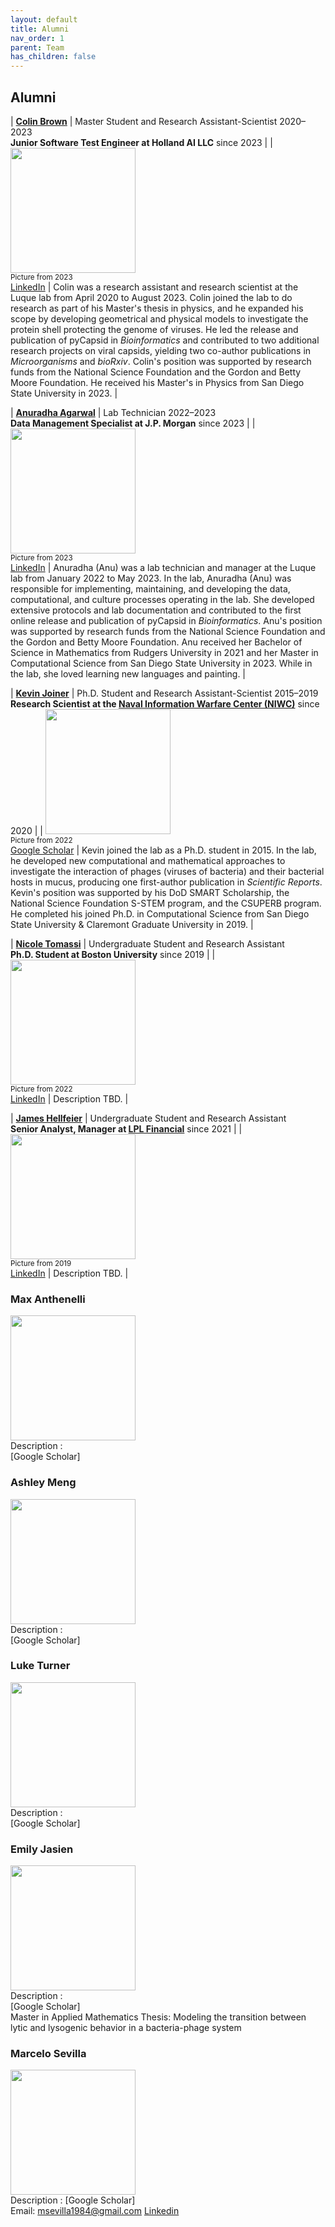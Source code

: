 ```yaml
---
layout: default
title: Alumni
nav_order: 1
parent: Team
has_children: false
---
```


## Alumni 

| [**Colin Brown**](#colin-brown) | Master Student and Research Assistant-Scientist 2020–2023  <br> **Junior Software Test Engineer at Holland AI LLC** since 2023 |
| <img src="images/colin_brown.jpg" width="200"> <br> <sub> Picture from 2023 </sub> <br> [LinkedIn]([?](https://www.linkedin.com/in/colin-travis-brown/)) | Colin was a research assistant and research scientist at the Luque lab from April 2020 to August 2023. Colin joined the lab to do research as part of his Master's thesis in physics, and he expanded his scope by developing geometrical and physical models to investigate the protein shell protecting the genome of viruses. He led the release and publication of pyCapsid in *Bioinformatics* and contributed to two additional research projects on viral capsids, yielding two co-author publications in *Microorganisms* and *bioRxiv*. Colin's position was supported by research funds from the National Science Foundation and the Gordon and Betty Moore Foundation. He received his Master's in Physics from San Diego State University in 2023. |

| [**Anuradha Agarwal**](#anuradha-agarwal) | Lab Technician 2022–2023  <br> **Data Management Specialist at J.P. Morgan** since 2023 |
| <img src="images/anu_agarwal.jpg" width="200"> <br> <sub> Picture from 2023 </sub> <br> [LinkedIn](https://www.linkedin.com/in/anuradhagarwal/) | Anuradha (Anu) was a lab technician and manager at the Luque lab from January 2022 to May 2023. In the lab, Anuradha (Anu) was responsible for implementing, maintaining, and developing the data, computational, and culture processes operating in the lab. She developed extensive protocols and lab documentation and contributed to the first online release and publication of pyCapsid in *Bioinformatics*. Anu's position was supported by research funds from the National Science Foundation and the Gordon and Betty Moore Foundation. Anu received her Bachelor of Science in Mathematics from Rudgers University in 2021 and her Master in Computational Science from San Diego State University in 2023. While in the lab, she loved learning new languages and painting. | 


| [**Kevin Joiner**](#kevin-joiner) | Ph.D. Student and Research Assistant-Scientist 2015–2019  <br> **Research Scientist at the [Naval Information Warfare Center (NIWC)](https://www.niwcpacific.navy.mil/careers/)** since 2020 |
| <img src="images/kevin_joiner.jpg" width="200"> <br> <sub> Picture from 2022 </sub> <br> [Google Scholar]([https://scholar.google.com/citations?user=ytvnI68AAAAJ&hl=en](https://scholar.google.com/citations?hl=en&user=uHiSo1UAAAAJ)) | Kevin joined the lab as a Ph.D. student in 2015. In the lab, he developed new computational and mathematical approaches to investigate the interaction of phages (viruses of bacteria) and their bacterial hosts in mucus, producing one first-author publication in *Scientific Reports*. Kevin's position was supported by his DoD SMART Scholarship, the National Science Foundation S-STEM program, and the CSUPERB program. He completed his joined Ph.D. in Computational Science from San Diego State University & Claremont Graduate University in 2019.  | 

| [**Nicole Tomassi**](#nicole-tomassi) | Undergraduate Student and Research Assistant  <br> **Ph.D. Student at Boston University** since 2019 |
| <img src="images/nicole_tomassi.png" width="200"> <br> <sub> Picture from 2022 </sub> <br> [LinkedIn](https://www.linkedin.com/in/nicole-tomassi-62151714b/) | Description TBD.  | 

| [**James Hellfeier**](#james-hellfeier) | Undergraduate Student and Research Assistant  <br> **Senior Analyst, Manager at [LPL Financial](https://www.lpl.com/)** since 2021 |
| <img src="images/james_hellfeier.PNG" width="200"> <br> <sub> Picture from 2019 </sub> <br> [LinkedIn](https://www.linkedin.com/in/james-hellfeier/) | Description TBD.  | 

### Max Anthenelli
<img src="images/max_anthenelli.jpeg" width="200"> \
Description : \
[Google Scholar]

### Ashley Meng
<img src="images/ashely_meng.jpeg" width="200"> \
Description :  \
[Google Scholar]

### Luke Turner
<img src="images/luke_turner.PNG" width="200"> \
Description : \
[Google Scholar]

### Emily Jasien
<img src="images/emily_jasien.png" width="200"> \
Description :  \
[Google Scholar] \
Master in Applied Mathematics
Thesis: Modeling the transition between lytic and lysogenic behavior in a bacteria-phage system

### Marcelo Sevilla
<img src="images/marcelosevilla.jpeg" width="200"> \
Description :
[Google Scholar] \
Email: msevilla1984@gmail.com
[Linkedin](https://www.linkedin.com/in/marcelo-sevilla-74536450/) 
